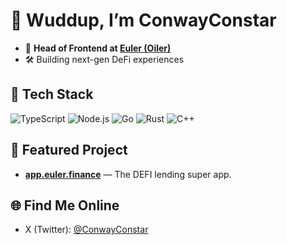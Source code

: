 # 👋 Wuddup, I’m ConwayConstar

- 🚀 **Head of Frontend at [Euler (Oiler)](https://app.euler.finance)**
- 🛠️ Building next-gen DeFi experiences

## 🧰 Tech Stack
![TypeScript](https://img.shields.io/badge/TypeScript-3178c6?&logo=typescript&logoColor=white)
![Node.js](https://img.shields.io/badge/Node.js-339933?&logo=node.js&logoColor=white)
![Go](https://img.shields.io/badge/Go-00ADD8?&logo=go&logoColor=white)
![Rust](https://img.shields.io/badge/Rust-000000?&logo=rust&logoColor=white)
![C++](https://img.shields.io/badge/C++-00599C?&logo=c%2B%2B&logoColor=white)

## 🌟 Featured Project
- [**app.euler.finance**](https://app.euler.finance) — The DEFI lending super app.

## 🌐 Find Me Online
- X (Twitter): [@ConwayConstar](https://x.com/ConwayConstar)
